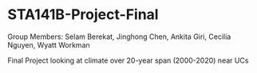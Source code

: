 # STA141B-Project-Final
Group Members: Selam Berekat, Jinghong Chen, Ankita Giri, Cecilia Nguyen, Wyatt Workman


Final Project looking at climate over 20-year span (2000-2020) near UCs
